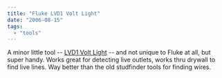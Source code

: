 ```yaml
---
title: "Fluke LVD1 Volt Light"
date: "2006-08-15"
tags: 
  - "tools"
---
```


A minor little tool -- [LVD1 Volt Light](http://us.fluke.com/usen/products/AccessoryDetail.htm?cs_id=34478%28FlukeProducts%29&catalog_name=FlukeUnitedStates "LVD1 Volt Light") -- and not unique to Fluke at all, but super handy. Works great for detecting live outlets, works thru drywall to find live lines. Way better than the old studfinder tools for finding wires.
